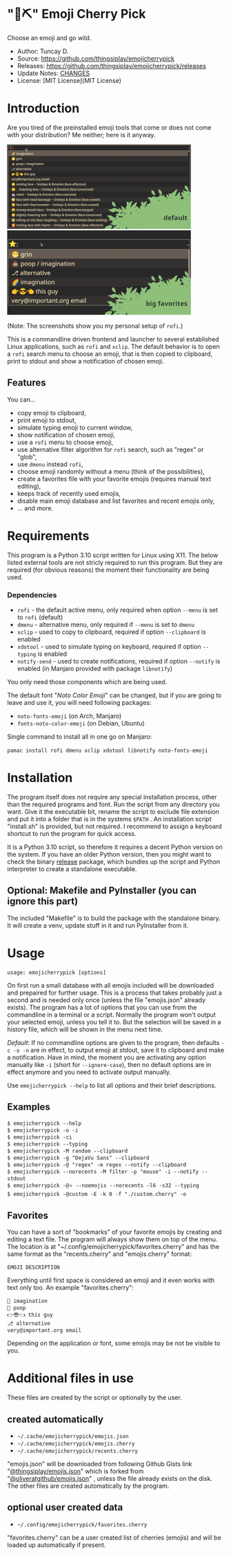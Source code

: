 # "🍒⛏️" Emoji Cherry Pick

Choose an emoji and go wild.

* Author: Tuncay D.
* Source: https://github.com/thingsiplay/emojicherrypick
* Releases: https://github.com/thingsiplay/emojicherrypick/releases
* Update Notes: [CHANGES](CHANGES.md)
* License: [MIT License](MIT License)

# Introduction

Are you tired of the preinstalled emoji tools that come or does not come with
your distribution? Me neither; here is it anyway.

![default](default.webp) ![bigfavorits](bigfavorites.webp)

(Note: The screenshots show you my personal setup of `rofi`.)

This is a commandline driven frontend and launcher to several established Linux
applications, such as `rofi` and `xclip`. The default behavior is to open a
`rofi` search menu to choose an emoji, that is then copied to clipboard, print
to stdout and show a notification of chosen emoji.

## Features

You can...

* copy emoji to clipboard,
* print emoji to stdout,
* simulate typing emoji to current window,
* show notification of chosen emoji,
* use a `rofi` menu to choose emoji,
* use alternative filter algorithm for `rofi` search, such as "regex" or "glob",
* use `dmenu` instead `rofi`,
* choose emoji randomly without a menu (think of the possibilities),
* create a favorites file with your favorite emojis (requires manual text
  editing),
* keeps track of recently used emojis,
* disable main emoji database and list favorites and recent emojis only,
* ... and more.

# Requirements

This program is a Python 3.10 script written for Linux using X11. The below
listed external tools are not stricly required to run this program. But they
are required (for obvious reasons) the moment their functionality are being
used.

### Dependencies

* `rofi` - the default active menu, only required when option `--menu` is set to
  `rofi` (default)
* `dmenu` - alternative menu, only required if `--menu` is set to `dmenu`
* `xclip` - used to copy to clipboard, required if option `--clipboard` is
  enabled 
* `xdotool` - used to simulate typing on keyboard, required if option `--typing`
  is enabled
* `notify-send` - used to create notifications, required if option `--notify`
  is enabled (in Manjaro provided with package `libnotify`)

You only need those components which are being used.

The default font "*Noto Color Emoji*" can be changed, but if you are going to
leave and use it, you will need following packages:

* `noto-fonts-emoji` (on Arch, Manjaro)
* `fonts-noto-color-emoji` (on Debian, Ubuntu)

Single command to install all in one go on Manjaro:

`pamac install rofi dmenu xclip xdotool libnotify noto-fonts-emoji`

# Installation

The program itself does not require any special installation process, other
than the required programs and font. Run the script from any directory you
want. Give it the executable bit, rename the script to exclude file extension
and put it into a folder that is in the systems `$PATH` . An installation
script "install.sh" is provided, but not required. I recommend to assign a
keyboard shortcut to run the program for quick access.

It is a Python 3.10 script, so therefore it requires a decent Python version on
the system. If you have an older Python version, then you might want to check
the binary [release](https://github.com/thingsiplay/emojicherrypick/releases)
package, which bundles up the script and Python interpreter to create a
standalone executable.

## Optional: Makefile and PyInstaller (you can ignore this part)

The included "Makefile" is to build the package with the standalone binary. It
will create a venv, update stuff in it and run PyInstaller from it.

# Usage

```
usage: emojicherrypick [options]
```

On first run a small database with all emojis included will be downloaded and
prepaired for further usage. This is a process that takes probably just a
second and is needed only once (unless the file "emojis.json" already exists).
The program has a lot of options that you can use from the commandline in a
terminal or a script. Normally the program won't output your selected emoji,
unless you tell it to. But the selection will be saved in a history file, which
will be shown in the menu next time.

*Default*: If no commandline options are given to the program, then defaults
`-c -o -n` are in effect, to output emoji at stdout, save it to clipboard and
make a notification. Have in mind, the moment you are activating any option
manually like `-i` (short for `--ignore-case`), then no default options are in
effect anymore and you need to activate output manually.

Use `emojicherrypick --help` to list all options and their brief descriptions.

## Examples

```
$ emojicherrypick --help
$ emojicherrypick -o -i
$ emojicherrypick -ci
$ emojicherrypick --typing 
$ emojicherrypick -M random --clipboard
$ emojicherrypick -g "DejaVu Sans" --clipboard
$ emojicherrypick -@ "regex" -m regex --notify --clipboard 
$ emojicherrypick --norecents -M filter -p "mouse" -i --notify --stdout
$ emojicherrypick -@⭐ --noemojis --norecents -l6 -s32 --typing
$ emojicherrypick -@custom -E -k 0 -f "./custom.cherry" -o
```

## Favorites

You can have a sort of "bookmarks" of your favorite emojis by creating and
editing a text file. The program will always show them on top of the menu. The
location is at "~/.config/emojicherrypick/favorites.cherry" and has the same
format as the "recents.cherry" and "emojis.cherry" format:

```
EMOJI DESCRIPTION
```

Everything until first space is considered an emoji and it even works with text
only too. An example "favorites.cherry":

```
🌈 imagination
💩 poop
👉😎👈 this guy
⎇ alternative
very@important.org email
```

Depending on the application or font, some emojis may be not be visible to you.

# Additional files in use

These files are created by the script or optionally by the user.

## created automatically

* `~/.cache/emojicherrypick/emojis.json`
* `~/.cache/emojicherrypick/emojis.cherry`
* `~/.cache/emojicherrypick/recents.cherry`
 
"emojis.json" will be downloaded from following Github Gists link
"[@thingsiplay/emojis.json](https://gist.githubusercontent.com/thingsiplay/1f500459bc117cf0b63e1f5c11e03963/raw/d8e4b78cfe66862cf3809443c1dba017f37b61db/emojis.json)"
which is forked from
"[@oliveratgithub/emojis.json](https://gist.github.com/oliveratgithub/0bf11a9aff0d6da7b46f1490f86a71eb)"
, unless the file already exists on the disk. The other files are created
automatically by the program.

## optional user created data

* `~/.config/emojicherrypick/favorites.cherry`

"favorites.cherry" can be a user created list of cherries (emojis) and will be
loaded up automatically if present.

